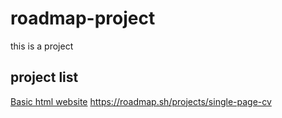 # roadmap-project
this is a project
## project list

[Basic html website](https://github.com/furqaanukon/roadmap-project.git)
https://roadmap.sh/projects/single-page-cv
